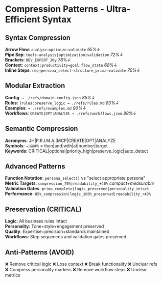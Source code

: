 # Compression Patterns - Ultra-Efficient Syntax

## Syntax Compression
**Arrow Flow**: `analyze→optimize→validate` *65%↓*  
**Pipe Sep**: `tools:analysis|optimization|validation` *72%↓*  
**Brackets**: `DEV_EXPERT_20y` *78%↓*  
**Context**: `context:productivity→goal:flow_state` *68%↓*  
**Inline Steps**: `req→persona_select→structure_prima→validate` *75%↓*

## Modular Extraction
**Config**: `→ ./refs/domain.config.json` *85%↓*  
**Rules**: `|rules:preserve_logic → ./refs/rules.md` *80%↓*  
**Examples**: `→ ./refs/examples.md` *90%↓*  
**Workflows**: `CREATE|OPT|ANALYZE → ./refs/workflows.json` *88%↓*

## Semantic Compression
**Acronyms**: JH|P.R.I.M.A.|MCP|CREATE|OPT|ANALYZE  
**Symbols**: `→|&@#%` = then|and|with|at|number|target  
**Keywords**: CRITICAL|optional|priority_high|preserve_logic|auto_detect

## Advanced Patterns
**Function Notation**: `persona_select()` vs "select appropriate persona"  
**Metric Targets**: `compression_70%|readability_+40%` *compact+measurable*  
**Validation Gates**: `prima_complete|logic_preserved|personality_intact`  
**Performance**: `85%_compression|logic_100%_preserved|readability_+40%`

## Preservation (CRITICAL)
**Logic**: All business rules intact  
**Personality**: Tone+style+engagement preserved  
**Quality**: Expertise+precision+standards maintained  
**Workflows**: Step sequences and validation gates preserved

## Anti-Patterns (AVOID)
❌ Remove critical logic ❌ Lose context ❌ Break functionality ❌ Unclear refs  
❌ Compress personality markers ❌ Remove workflow steps ❌ Unclear metrics
